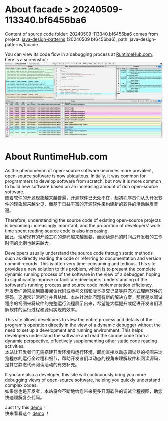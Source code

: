 # About facade > 20240509-113340.bf6456ba6
Content of source code folder: 20240509-113340.bf6456ba6 comes from project: [java-design-patterns](https://github.com/iluwatar/java-design-patterns) (20240509 bf6456ba6), path: java-design-patterns/facade

You can view its code flow in a debugging process at [RuntimeHub.com](https://RuntimeHub.com/p/JDP@20240509:facade/index.html), here is a screenshot:
![RuntimeHub.com:JDP@20240509:facade](screenshot.RuntimeHub.com.jpg)

# About RuntimeHub.com
As the phenomenon of open-source software becomes more prevalent, open-source software is now ubiquitous. Initially, it was common for programmers to develop software from scratch, but now it is more common to build new software based on an increasing amount of rich open-source software.<br>
随着软件的开源现象越来越普遍，开源软件已无处不在，起初程序员们从头开发软件的现象越来越少见，而基于日益丰富的开源软件来构建新的软件的活动越发普遍。

Therefore, understanding the source code of existing open-source projects is becoming increasingly important, and the proportion of developers' work time spent reading source code is also increasing.<br>
因此，理解现有的开源工程的源码越来越重要，而阅读源码的时间占开发者的工作时间的比例也越来越大。

Developers usually understand the source code through static methods such as directly reading the code or referring to documentation and version commit records. This is often very time-consuming and tedious. This site provides a new solution to this problem, which is to present the complete dynamic running process of the software in the view of a debugger, hoping to significantly improve or facilitate developers' understanding of the software's running process and source code implementation efficiency.<br>
开发者们通常采用直接阅读代码或参考文档和版本提交记录等静态方式理解软件的源码，这通常非常耗时并且枯燥。本站针对此问题有新的解决方案，那就是以调试程序的视图来将软件的完整运行流程展示出来，希望能大幅提升或促进开发者们理解软件的运行过程和源码实现的效率。

This site allows developers to view the entire process and details of the program's operation directly in the view of a dynamic debugger without the need to set up a development and running environment. This helps developers understand the software and read the source code from a dynamic perspective, effectively supplementing other static code reading activities.<br>
本站让开发者们无需搭建开发环境和运行环境，即能直接以动态调试器的视图来浏览程序的运行全过程和细节，帮助开发者们以动态的视角来理解软件和阅读源码，是其它静态代码阅读活动的有效补充。

If you are also a developer, this site will continuously bring you more debugging views of open-source software, helping you quickly understand complex codes.<br>
如果您也是开发者，本站将会不断地给您带来更多开源软件的调试全程视图，助您快速理解复杂代码。

Just try this [demo](https://RuntimeHub.com/p/javaTestDemo@20240523:main/index.html) !<br>
快来看看这个 [demo](https://RuntimeHub.com/p/javaTestDemo@20240523:main/index.html) ！
